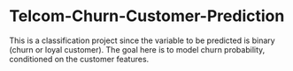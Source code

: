 # Telcom-Churn-Customer-Prediction
 This is a classification project since the variable to be predicted is binary (churn or loyal customer). The goal here is to model churn probability, conditioned on the customer features.
